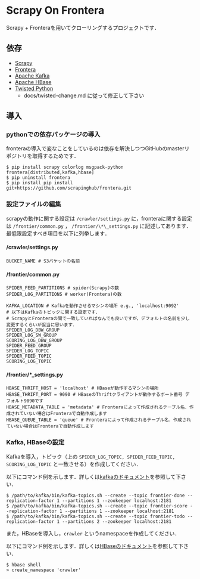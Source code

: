 # Scrapy On Frontera
Scrapy + Fronteraを用いてクローリングするプロジェクトです．

## 依存
- [Scrapy](https://github.com/scrapy/scrapy)
- [Frontera](https://github.com/scrapinghub/frontera)
- [Apache Kafka](https://kafka.apache.org/)
- [Apache HBase](https://hbase.apache.org/)
- [Twisted Python](https://twistedmatrix.com/trac/)
    - docs/twisted-change.md に従って修正して下さい

## 導入
### pythonでの依存パッケージの導入
fronteraの導入で変なことをしているのは依存を解決しつつGitHubのmasterリポジトリを取得するためです．

```
$ pip install scrapy colorlog msgpack-python frontera[distributed,kafka,hbase]
$ pip uninstall frontera
$ pip install pip install git+https://github.com/scrapinghub/frontera.git
```

### 設定ファイルの編集
scrapyの動作に関する設定は `/crawler/settings.py` に，fronteraに関する設定は `/frontier/common.py` ， `/frontier/\*\_settings.py` に記述してあります．
最低限設定すべき項目を以下に列挙します．

#### /crawler/settings.py
```
BUCKET_NAME # S3バケットの名前
```

#### /frontier/common.py
```
SPIDER_FEED_PARTITIONS # spider(Scrapy)の数
SPIDER_LOG_PARTITIONS # worker(Frontera)の数

KAFKA_LOCATION # Kafkaを動作させるマシンの場所 e.g., 'localhost:9092'
# 以下はKafkaのトピックに関する設定です．
# ScrapyとFronteraの間で一致していればなんでも良いですが，デフォルトの名前を少し変更するくらいが妥当に思います．
SPIDER_LOG_DBW_GROUP
SPIDER_LOG_SW_GROUP
SCORING_LOG_DBW_GROUP
SPIDER_FEED_GROUP
SPIDER_LOG_TOPIC
SPIDER_FEED_TOPIC
SCORING_LOG_TOPIC
```

#### /frontier/\*\_settings.py
```
HBASE_THRIFT_HOST = 'localhost' # HBaseが動作するマシンの場所
HBASE_THRIFT_PORT = 9090 # HBaseのThriftクライアントが動作するポート番号 デフォルト9090です
HBASE_METADATA_TABLE = 'metadata' # Fronteraによって作成されるテーブル名．作成されていない場合はFronteraで自動作成します
HBASE_QUEUE_TABLE = 'queue' # Fronteraによって作成されるテーブル名．作成されていない場合はFronteraで自動作成します
```

### Kafka, HBaseの設定
Kafkaを導入，トピック（上の `SPIDER_LOG_TOPIC, SPIDER_FEED_TOPIC, SCORING_LOG_TOPIC` と一致させる）を作成してください．

以下にコマンド例を示します．詳しくは[kafkaのドキュメント](https://kafka.apache.org/documentation/#quickstart)を参照して下さい．
```
$ /path/to/kafka/bin/kafka-topics.sh --create --topic frontier-done --replication-factor 1 --partitions 1 --zookeeper localhost:2181
$ /path/to/kafka/bin/kafka-topics.sh --create --topic frontier-score --replication-factor 1 --partitions 1 --zookeeper localhost:2181
$ /path/to/kafka/bin/kafka-topics.sh --create --topic frontier-todo --replication-factor 1 --partitions 2 --zookeeper localhost:2181
```

また，HBaseを導入し，`crawler` というnamespaceを作成してください．

以下にコマンド例を示します．詳しくは[HBaseのドキュメント](https://hbase.apache.org/book.html#_namespace)を参照して下さい．
```
$ hbase shell
> create_namespace 'crawler'
```
